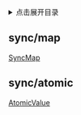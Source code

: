 <details>
<summary>点击展开目录</summary>

- [sync/map](#syncmap)
- [sync/atomic](#syncatomic)

</details>


## sync/map

[SyncMap](https://github.com/LuVx21/coding-go/blob/main/coding-common/syncx/sync_map.go)

## sync/atomic

[AtomicValue](https://github.com/LuVx21/coding-go/blob/main/coding-common/syncx/sync_atomic.go)
